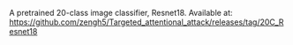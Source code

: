 A pretrained 20-class image classifier, Resnet18. Available at:  
https://github.com/zengh5/Targeted_attentional_attack/releases/tag/20C_Resnet18
